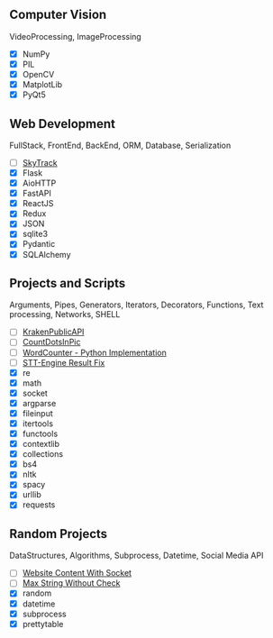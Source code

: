## Computer Vision
VideoProcessing, ImageProcessing
- [x] NumPy
- [x] PIL
- [x] OpenCV
- [x] MatplotLib
- [x] PyQt5

## Web Development
FullStack, FrontEnd, BackEnd, ORM, Database, Serialization
- [ ] [SkyTrack](./WebDevelopment/SkyTrack)
- [x] Flask
- [x] AioHTTP
- [x] FastAPI
- [x] ReactJS
- [x] Redux
- [x] JSON
- [x] sqlite3
- [x] Pydantic
- [x] SQLAlchemy

## Projects and Scripts
Arguments, Pipes, Generators, Iterators, Decorators, Functions, Text processing, Networks, SHELL
- [ ] [KrakenPublicAPI](./ProjectsAndScripts/KrakenPublicAPI)
- [ ] [CountDotsInPic](./ProjectsAndScripts/CountDotsInPic)
- [ ] [WordCounter - Python Implementation](./ProjectsAndScripts/wc.py)
- [ ] [STT-Engine Result Fix](./ProjectsAndScripts/imot-io.py)
- [x] re
- [x] math
- [x] socket
- [x] argparse
- [x] fileinput
- [x] itertools
- [x] functools
- [x] contextlib
- [x] collections
- [x] bs4
- [x] nltk
- [x] spacy
- [x] urllib
- [x] requests

## Random Projects
DataStructures, Algorithms, Subprocess, Datetime, Social Media API
- [ ] [Website Content With Socket](./RandomProjects/get_website_content_with_socket.py)
- [ ] [Max String Without Check](./RandomProjects/max_string_by_alpha_without_check.py)
- [x] random
- [x] datetime
- [x] subprocess
- [x] prettytable
